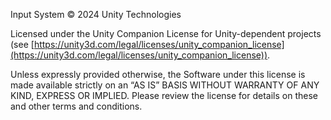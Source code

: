 Input System © 2024 Unity Technologies

Licensed under the Unity Companion License for Unity-dependent projects (see [https://unity3d.com/legal/licenses/unity_companion_license](https://unity3d.com/legal/licenses/unity_companion_license)).

Unless expressly provided otherwise, the Software under this license is made available strictly on an “AS IS” BASIS WITHOUT WARRANTY OF ANY KIND, EXPRESS OR IMPLIED. Please review the license for details on these and other terms and conditions.

